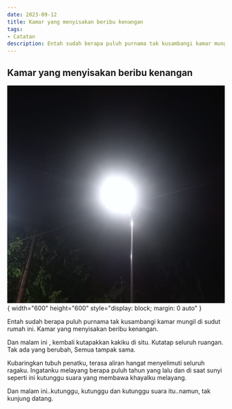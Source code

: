 ```yaml
---
date: 2023-09-12
title: Kamar yang menyisakan beribu kenangan
tags:
- Catatan
description: Entah sudah berapa puluh purnama tak kusambangi kamar mungil di sudut rumah ini
---
```

## Kamar yang menyisakan beribu kenangan


![image](/public/image3.jpg){ width="600" height="600" style="display: block; margin: 0 auto" }

Entah sudah berapa puluh purnama tak kusambangi kamar mungil di sudut rumah ini. Kamar yang menyisakan beribu kenangan. 

Dan malam ini , kembali kutapakkan kakiku di situ.  Kutatap seluruh ruangan. Tak ada yang berubah, Semua tampak sama. 

Kubaringkan tubuh penatku, terasa aliran hangat menyelimuti seluruh ragaku. Ingatanku melayang berapa puluh tahun yang lalu dan di saat sunyi seperti ini kutunggu suara yang membawa khayalku melayang.

Dan malam ini..kutunggu, kutunggu dan kutunggu suara itu..namun, tak kunjung datang.